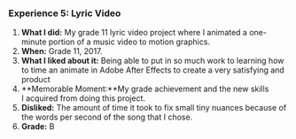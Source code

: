 <h3>Experience 5: Lyric Video</h3>
<body>


1. **What I did:** My grade 11 lyric video project where I animated a one-minute portion of a music video to motion graphics.
2. **When:**  Grade 11, 2017.
3.  **What I liked about it:** Being able to put in so much work to learning how to time an animate in Adobe After Effects to create a very satisfying and product
4. **Memorable Moment:**My grade achievement and the new skills I acquired from doing this project.
5. **Disliked:** The amount of time it took to fix small tiny nuances because of the words per second of the song that I chose.
6. **Grade:** B
</body>
